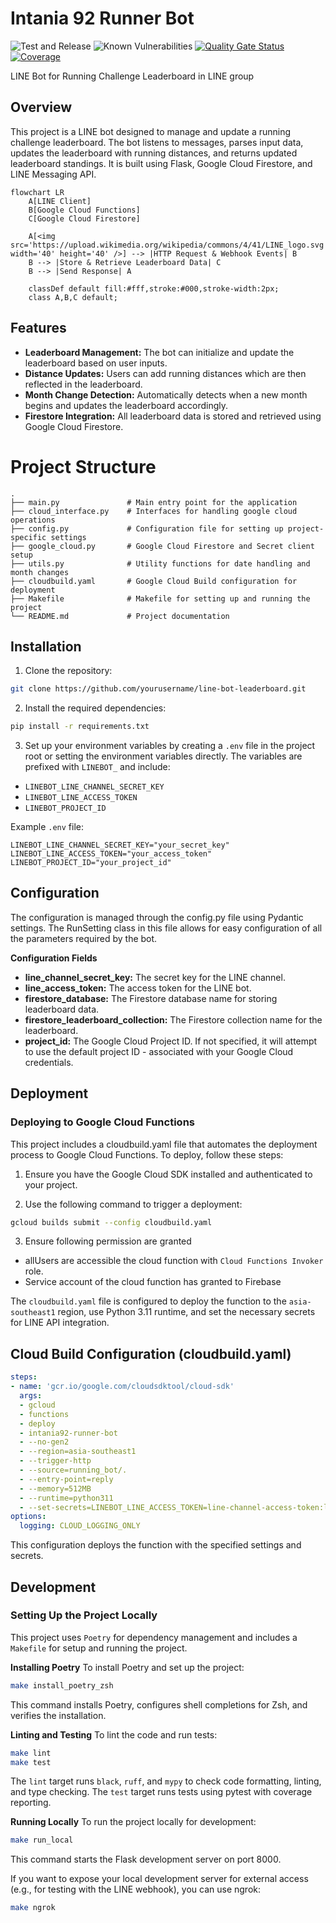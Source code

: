 # Intania 92 Runner Bot
![Test and Release](https://github.com/naveen-pit/intania92-runner-bot/actions/workflows/python-test-and-release.yaml/badge.svg) ![Known Vulnerabilities](https://snyk.io/test/github/naveen-pit/intania-92-runner-bot/badge.svg) [![Quality Gate Status](https://sonarcloud.io/api/project_badges/measure?project=naveen-pit_intania92-runner-bot&metric=alert_status)](https://sonarcloud.io/summary/new_code?id=naveen-pit_intania92-runner-bot) [![Coverage](https://sonarcloud.io/api/project_badges/measure?project=naveen-pit_intania92-runner-bot&metric=coverage)](https://sonarcloud.io/summary/new_code?id=naveen-pit_intania92-runner-bot)


LINE Bot for Running Challenge Leaderboard in LINE group

## Overview
This project is a LINE bot designed to manage and update a running challenge leaderboard. The bot listens to messages, parses input data, updates the leaderboard with running distances, and returns updated leaderboard standings. It is built using Flask, Google Cloud Firestore, and LINE Messaging API.

```mermaid
flowchart LR
    A[LINE Client]
    B[Google Cloud Functions]
    C[Google Cloud Firestore]

    A[<img src='https://upload.wikimedia.org/wikipedia/commons/4/41/LINE_logo.svg' width='40' height='40' />] --> |HTTP Request & Webhook Events| B
    B --> |Store & Retrieve Leaderboard Data| C
    B --> |Send Response| A

    classDef default fill:#fff,stroke:#000,stroke-width:2px;
    class A,B,C default;
```

## Features
- **Leaderboard Management:** The bot can initialize and update the leaderboard based on user inputs.
- **Distance Updates:** Users can add running distances which are then reflected in the leaderboard.
- **Month Change Detection:** Automatically detects when a new month begins and updates the leaderboard accordingly.
- **Firestore Integration:** All leaderboard data is stored and retrieved using Google Cloud Firestore.

# Project Structure
```plaintext
.
├── main.py               # Main entry point for the application
├── cloud_interface.py    # Interfaces for handling google cloud operations
├── config.py             # Configuration file for setting up project-specific settings
├── google_cloud.py       # Google Cloud Firestore and Secret client setup
├── utils.py              # Utility functions for date handling and month changes
├── cloudbuild.yaml       # Google Cloud Build configuration for deployment
├── Makefile              # Makefile for setting up and running the project
└── README.md             # Project documentation
```

## Installation

1. Clone the repository:

```bash
git clone https://github.com/yourusername/line-bot-leaderboard.git
```

2. Install the required dependencies:

```bash
pip install -r requirements.txt
```

3. Set up your environment variables by creating a `.env` file in the project root or setting the environment variables directly. The variables are prefixed with `LINEBOT_` and include:

- `LINEBOT_LINE_CHANNEL_SECRET_KEY`
- `LINEBOT_LINE_ACCESS_TOKEN`
- `LINEBOT_PROJECT_ID`

Example `.env` file:

```env
LINEBOT_LINE_CHANNEL_SECRET_KEY="your_secret_key"
LINEBOT_LINE_ACCESS_TOKEN="your_access_token"
LINEBOT_PROJECT_ID="your_project_id"
```

## Configuration
The configuration is managed through the config.py file using Pydantic settings. The RunSetting class in this file allows for easy configuration of all the parameters required by the bot.

**Configuration Fields**
- **line_channel_secret_key:** The secret key for the LINE channel.
- **line_access_token:** The access token for the LINE bot.
- **firestore_database:** The Firestore database name for storing leaderboard data.
- **firestore_leaderboard_collection:** The Firestore collection name for the leaderboard.
- **project_id:** The Google Cloud Project ID. If not specified, it will attempt to use the default project ID - associated with your Google Cloud credentials.

## Deployment
### Deploying to Google Cloud Functions
This project includes a cloudbuild.yaml file that automates the deployment process to Google Cloud Functions. To deploy, follow these steps:

1. Ensure you have the Google Cloud SDK installed and authenticated to your project.

2. Use the following command to trigger a deployment:

```bash
gcloud builds submit --config cloudbuild.yaml
```
3. Ensure following permission are granted
- allUsers are accessible the cloud function with `Cloud Functions Invoker` role.
- Service account of the cloud function has granted to Firebase

The `cloudbuild.yaml` file is configured to deploy the function to the `asia-southeast1` region, use Python 3.11 runtime, and set the necessary secrets for LINE API integration.

## Cloud Build Configuration (cloudbuild.yaml)
```yaml
steps:
- name: 'gcr.io/google.com/cloudsdktool/cloud-sdk'
  args:
  - gcloud
  - functions
  - deploy
  - intania92-runner-bot
  - --no-gen2
  - --region=asia-southeast1
  - --trigger-http
  - --source=running_bot/.
  - --entry-point=reply
  - --memory=512MB
  - --runtime=python311
  - --set-secrets=LINEBOT_LINE_ACCESS_TOKEN=line-channel-access-token:latest,LINEBOT_LINE_CHANNEL_SECRET_KEY=line-channel-secret:latest
options:
  logging: CLOUD_LOGGING_ONLY
```
This configuration deploys the function with the specified settings and secrets.

## Development
### Setting Up the Project Locally
This project uses `Poetry` for dependency management and includes a `Makefile` for setup and running the project.

**Installing Poetry**
To install Poetry and set up the project:

```bash
make install_poetry_zsh
```
This command installs Poetry, configures shell completions for Zsh, and verifies the installation.

**Linting and Testing**
To lint the code and run tests:

```bash
make lint
make test
```

The `lint` target runs `black`, `ruff`, and `mypy` to check code formatting, linting, and type checking. The `test` target runs tests using pytest with coverage reporting.

**Running Locally**
To run the project locally for development:

```bash
make run_local
```
This command starts the Flask development server on port 8000.

If you want to expose your local development server for external access (e.g., for testing with the LINE webhook), you can use ngrok:

```bash
make ngrok
```
